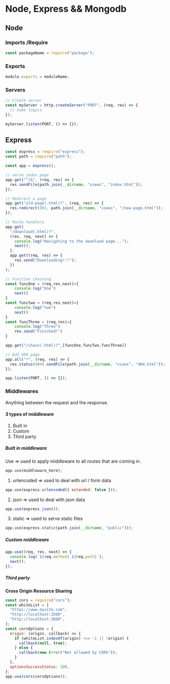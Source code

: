 # Node, Express && Mongodb

## Node

### Imports /Require

```js
const packageName = require("package");
```

### Exports

```js
module.exports = moduleName;
```

### Servers

```js
// Create server
const myServer = http.createServer("PORT", (req, res) => {
  // Some logics
});

myServer.listen(PORT, () => {});
```

## Express

```js
const express = require("express");
const path = require("path");

const app = express();

// serve index page
app.get("^/&", (req, res) => {
  res.sendFile(path.join(__dirname, "views", "index.html"));
});

// Redirect a page
app.get("old-page(.html)?", (req, res) => {
  res.redirect(301, path.join(__dirname, "views", "/new-page.html"));
});

// Route handlers
app.get(
  "/download(.html)?",
  (res, req, next) => {
    console.log("Navigating to the download page...");
    next();
  },
  app.get((req, res) => {
    res.send("Downloading!!!");
  })
);

// Function chaining
const funcOne = (req,res,next)={
    console.log("One")
    next()
}
const functwo = (req,res,next)={
    console.log("two")
    next()
}
const funcThree = (req,res)={
    console.log("Three")
    res.send("Finished!")
}

app.get("/chain(.html)?",[funcOne,funcTwo,funcThree])

// Add 404 page
app.all("*", (req, res) => {
  res.status(404).sendFile(path.join(__dirname, "views", "404.html"));
});

app.listen(PORT, () => {});
```

### Middlewares

Anything between the request and the response.

#### 3 types of middleware

1. Built in
2. Custom
3. Third party

##### Built in middleware

Use => used to apply middleware to all routes that are coming in.

```js
app.use(middleware_here);
```

1. urlencoded => used to deal with url / form data

```js
app.use(express.urlencoded({ extended: false }));
```

2. json => used to deal with json data

```js
app.use(express.json());
```

3. static => used to serve static files

```js
app.use(express.static(path.join(__dirname, "public")));
```

##### Custom middleware

```js
app.use((req, res, next) => {
  console.log(`${req.method} ${req.path}`);
  next();
});
```

##### Third party

**Cross Origin Resource Sharing**

```js
const cors = require("cors");
const whiteList = [
  "https://www.mysite.com",
  "http://localhost:3500",
  "http://localhost:3000",
];
const corsOptions = {
  origin: (origin, callback) => {
    if (whiteList.indexOf(origin) !== -1 || !origin) {
      callback(null, true);
    } else {
      callback(new Error("Not allowed by CORS"));
    }
  },
  optionsSuccessStatus: 200,
};
app.use(cors(corsOptions));
```
